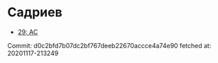 # Садриев
- [29: AC](29.md)

Commit: d0c2bfd7b07dc2bf767deeb22670accce4a74e90
 fetched at: 20201117-213249
